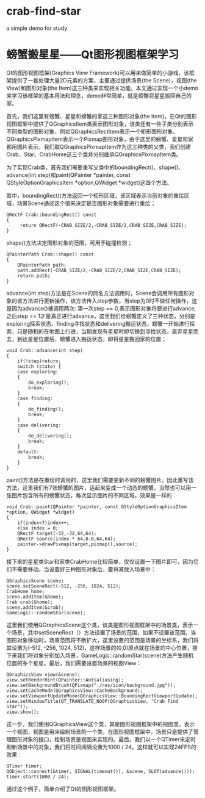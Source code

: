 # crab-find-star
a simple demo for study
# 螃蟹搬星星——Qt图形视图框架学习 #
Qt的图形视图框架(Graphics View Framework)可以用来做简单的小游戏，该框架提供了一套处理大量2D元素的方案，主要通过提供场景(the Scene)，视图(the View)和图形对象(the Item)这三种类来实现相关功能。本文通过实现一个小demo来学习该框架的基本用法和理念，demo非常简单，就是螃蟹将星星搬回自己的家。


首先，我们这里有螃蟹、星星和螃蟹的家这三种图形对象(the Item)，在Qt的图形视图框架中提供了QGraphicsItem类表示图形对象，该类还有一些子类分别表示不同类型的图形对象，例如QGraphicsRectItem表示一个矩形图形对象、QGraphicsPixmapItem表示一个Pixmap图形对象，由于这里的螃蟹、星星和家都用图片表示，我们取QGraphicsPixmapItem作为这三种类的父类，我们创建Crab、Star、CrabHome这三个类并分别继承QGraphicsPixmapItem类。

为了实现Crab类，首先我们需要重写父类中的boundingRect()、shape()、advance(int step)和paint(QPainter *painter, const QStyleOptionGraphicsItem *option,QWidget *widget)这四个方法。

其中，boundingRect()方法返回一个矩形区域，该区域表示当前对象的重绘区域，场景Scene通过这个值来决定是否图形对象需要进行重绘；

	QRectF Crab::boundingRect() const
	{
		 return QRectF(-CRAB_SIZE/2,-CRAB_SIZE/2,CRAB_SIZE,CRAB_SIZE);
	}		
shape()方法决定图形对象的范围，可用于碰撞检测；

	QPainterPath Crab::shape() const
	{
	    QPainterPath path;
	    path.addRect(-CRAB_SIZE/2,-CRAB_SIZE/2,CRAB_SIZE,CRAB_SIZE);
	    return path;
	}

advance(int step)方法是在Scene的同名方法调用时，Scene会调用所有图形对象的该方法进行更新操作，该方法传入step参数，当step为0时不做任何操作，这是因为advance()被调用两次: 第一次step == 0,表示图形对象将要进行advance,之后step == 1才是真正进行advance，这里我们给螃蟹定义了三种状态，分别是exploring探索状态、finding寻找状态和delivering搬运状态，螃蟹一开始进行探索，只是随机的在地图上行进，当期发现有星星时即切换到寻找状态，直奔星星而去，到达星星位置后，螃蟹进入搬运状态，即将星星搬回家的位置；

	void Crab::advance(int step)
	{
	    if(!step)return;
	    switch (state) {
	    case exploring:
	    {
	        do_exploring();
	        break;
	    }
	    case finding:
	    {
	        do_finding();
	        break;
	    }
	    case delivering:
	    {
	        do_delivering();
	        break;
	    }
	    default:
	        break;
	    }
	}

paint()方法是在重绘时调用的，这里我们需要更新不同的螃蟹图片，因此重写该方法，这里我们有7张螃蟹的图片，连起来变成一个动态的螃蟹，当然也可以用一张图片包含所有的螃蟹状态，每次显示图片的不同区域，效果是一样的：

	void Crab::paint(QPainter *painter, const QStyleOptionGraphicsItem *option, QWidget *widget)
	{
	    if(index<7)index++;
	    else index = 0;
	    QRectF target(-32,-32,64,64);
	    QRectF source(index * 64,0.0,64,64);
	    painter->drawPixmap(target,pixmap(),source);
	}

接下来的星星类Star和家类CrabHome比较简单，仅仅设置一下图片即可，因为它们不需要移动。当设置好三种图形对象后，要将其放入场景中：

	QGraphicsScene scene;
    scene.setSceneRect(-512, -256, 1024, 512);
    CrabHome home;
    scene.addItem(&home);
    Crab crab(&home);
    scene.addItem(&crab);
    GameLogic::randomStar(scene);

这里我们使用QGraphicsScene这个类，该类是图形视图框架中的场景类，表示一个场景，其中setSceneRect（）方法设置了场景的范围，如果不设置该范围，当图形对象移动时，场景范围将不断扩大，这里设置的范围是场景的坐标系，我们将其设置为(-512, -256, 1024, 512)，这样场景的(0,0)原点就在场景的中心位置，接下来我们将对象分别加入场景，GameLogic::randomStar(scene)方法产生随机位置的多个星星。最后，我们需要设置场景的视图View：

 	QGraphicsView view(&scene);
    view.setRenderHint(QPainter::Antialiasing);
    view.setBackgroundBrush(QPixmap(":/res/icon/background.jpg"));
    view.setCacheMode(QGraphicsView::CacheBackground);
    view.setViewportUpdateMode(QGraphicsView::BoundingRectViewportUpdate);
    view.setWindowTitle(QT_TRANSLATE_NOOP(QGraphicsView, "Crab Find Star"));
    view.show();

这一步，我们使用QGraphicsView这个类，其是图形视图框架中的视图类，表示一个视图，视图是用来绘制场景的一个类，在图形视图框架中，场景只是提供了管理图形对象的接口，绘制场景是视图来实现的。最后，我们以一个QTimer来定时刷新场景中的对象，我们将时间间隔设置为1000 / 24，这样就可以实现24FPS的效果：

    QTimer timer;
    QObject::connect(&timer, SIGNAL(timeout()), &scene, SLOT(advance()));
    timer.start(1000 / 24);

通过这个例子，简单介绍了Qt的图形视图框架。
